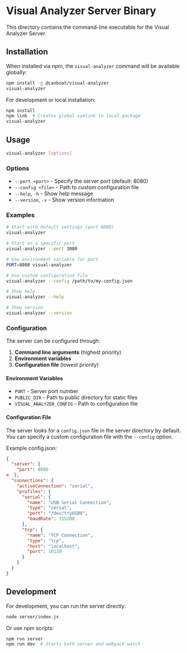 # Visual Analyzer Server Binary

This directory contains the command-line executable for the Visual Analyzer Server.

## Installation

When installed via npm, the `visual-analyzer` command will be available globally:

```bash
npm install -g @canboat/visual-analyzer
visual-analyzer
```

For development or local installation:

```bash
npm install
npm link  # Creates global symlink to local package
visual-analyzer
```

## Usage

```bash
visual-analyzer [options]
```

### Options

- `--port <port>` - Specify the server port (default: 8080)
- `--config <file>` - Path to custom configuration file
- `--help`, `-h` - Show help message
- `--version`, `-v` - Show version information

### Examples

```bash
# Start with default settings (port 8080)
visual-analyzer

# Start on a specific port
visual-analyzer --port 3000

# Use environment variable for port
PORT=8080 visual-analyzer

# Use custom configuration file
visual-analyzer --config /path/to/my-config.json

# Show help
visual-analyzer --help

# Show version
visual-analyzer --version
```

### Configuration

The server can be configured through:

1. **Command line arguments** (highest priority)
2. **Environment variables**
3. **Configuration file** (lowest priority)

#### Environment Variables

- `PORT` - Server port number
- `PUBLIC_DIR` - Path to public directory for static files
- `VISUAL_ANALYZER_CONFIG` - Path to configuration file

#### Configuration File

The server looks for a `config.json` file in the server directory by default. You can specify a custom configuration file with the `--config` option.

Example config.json:
```json
{
  "server": {
    "port": 8080
=  },
  "connections": {
    "activeConnection": "serial",
    "profiles": {
      "serial": {
        "name": "USB Serial Connection",
        "type": "serial",
        "port": "/dev/ttyUSB0",
        "baudRate": 115200
      },
      "tcp": {
        "name": "TCP Connection",
        "type": "tcp",
        "host": "localhost",
        "port": 10110
      }
    }
  }
}
```

## Development

For development, you can run the server directly:

```bash
node server/index.js
```

Or use npm scripts:

```bash
npm run server
npm run dev  # Starts both server and webpack watch
```
